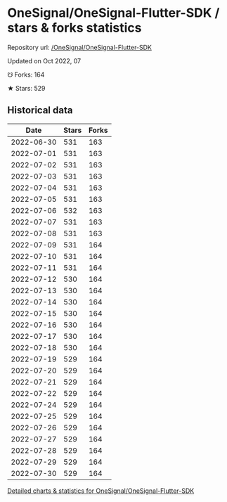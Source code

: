 # OneSignal/OneSignal-Flutter-SDK / stars & forks statistics

Repository url: [/OneSignal/OneSignal-Flutter-SDK](https://github.com/OneSignal/OneSignal-Flutter-SDK)

Updated on Oct 2022, 07

☋ Forks: 164

★ Stars: 529

## Historical data
| Date | Stars | Forks |
|------|-------|-------|
| 2022-06-30 | 531 | 163 | 
| 2022-07-01 | 531 | 163 | 
| 2022-07-02 | 531 | 163 | 
| 2022-07-03 | 531 | 163 | 
| 2022-07-04 | 531 | 163 | 
| 2022-07-05 | 531 | 163 | 
| 2022-07-06 | 532 | 163 | 
| 2022-07-07 | 531 | 163 | 
| 2022-07-08 | 531 | 163 | 
| 2022-07-09 | 531 | 164 | 
| 2022-07-10 | 531 | 164 | 
| 2022-07-11 | 531 | 164 | 
| 2022-07-12 | 530 | 164 | 
| 2022-07-13 | 530 | 164 | 
| 2022-07-14 | 530 | 164 | 
| 2022-07-15 | 530 | 164 | 
| 2022-07-16 | 530 | 164 | 
| 2022-07-17 | 530 | 164 | 
| 2022-07-18 | 530 | 164 | 
| 2022-07-19 | 529 | 164 | 
| 2022-07-20 | 529 | 164 | 
| 2022-07-21 | 529 | 164 | 
| 2022-07-22 | 529 | 164 | 
| 2022-07-24 | 529 | 164 | 
| 2022-07-25 | 529 | 164 | 
| 2022-07-26 | 529 | 164 | 
| 2022-07-27 | 529 | 164 | 
| 2022-07-28 | 529 | 164 | 
| 2022-07-29 | 529 | 164 | 
| 2022-07-30 | 529 | 164 | 


[Detailed charts & statistics for OneSignal/OneSignal-Flutter-SDK](https://reviewgithub.com/rep/OneSignal/OneSignal-Flutter-SDK)
